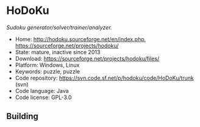# HoDoKu

_Sudoku generator/solver/trainer/analyzer._

- Home: http://hodoku.sourceforge.net/en/index.php, https://sourceforge.net/projects/hodoku/
- State: mature, inactive since 2013
- Download: https://sourceforge.net/projects/hodoku/files/
- Platform: Windows, Linux
- Keywords: puzzle, puzzle
- Code repository: https://svn.code.sf.net/p/hodoku/code/HoDoKu/trunk (svn)
- Code language: Java
- Code license: GPL-3.0

## Building

